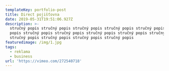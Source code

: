 ```yaml
---
templateKey: portfolio-post
title: Direct pojišťovna
date: 2019-05-31T19:51:06.927Z
description: >-
  stručný popis stručný popis stručný popis stručný popis stručný popis stručný
  popis stručný popis stručný popis stručný popis stručný popis stručný popis
  stručný popis stručný popis stručný popis stručný popis 
featuredimage: /img/1.jpg
tags:
  - reklama
  - business
url: 'https://vimeo.com/272540718'
---
```


